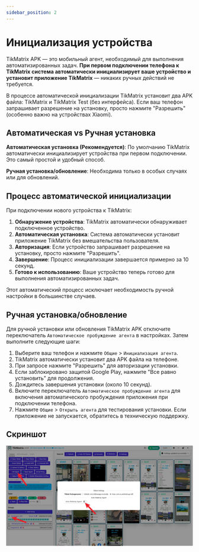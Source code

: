 ```yaml
---
sidebar_position: 2
---
```


# Инициализация устройства

TikMatrix APK — это мобильный агент, необходимый для выполнения автоматизированных задач. **При первом подключении телефона к TikMatrix система автоматически инициализирует ваше устройство и установит приложение TikMatrix** — никаких ручных действий не требуется.

В процессе автоматической инициализации TikMatrix установит два APK файла: TikMatrix и TikMatrix Test (без интерфейса). Если ваш телефон запрашивает разрешение на установку, просто нажмите "Разрешить" (особенно важно на устройствах Xiaomi).

## Автоматическая vs Ручная установка

**Автоматическая установка (Рекомендуется)**: По умолчанию TikMatrix автоматически инициализирует устройства при первом подключении. Это самый простой и удобный способ.

**Ручная установка/обновление**: Необходима только в особых случаях или для обновлений.

## Процесс автоматической инициализации

При подключении нового устройства к TikMatrix:

1. **Обнаружение устройства**: TikMatrix автоматически обнаруживает подключенное устройство.
2. **Автоматическая установка**: Система автоматически установит приложение TikMatrix без вмешательства пользователя.
3. **Авторизация**: Если устройство запрашивает разрешение на установку, просто нажмите "Разрешить".
4. **Завершение**: Процесс инициализации завершается примерно за 10 секунд.
5. **Готово к использованию**: Ваше устройство теперь готово для выполнения автоматизированных задач.

Этот автоматический процесс исключает необходимость ручной настройки в большинстве случаев.

## Ручная установка/обновление

Для ручной установки или обновления TikMatrix APK отключите переключатель `Автоматическое пробуждение агента` в настройках. Затем выполните следующие шаги:

1. Выберите ваш телефон и нажмите `Общие` > `Инициализация агента`.
2. TikMatrix автоматически установит два APK файла на телефоне.
3. При запросе нажмите "Разрешить" для авторизации установки.
4. Если заблокировано защитой Google Play, нажмите "Все равно установить" для продолжения.
5. Дождитесь завершения установки (около 10 секунд).
6. Включите переключатель `Автоматическое пробуждение агента` для включения автоматического пробуждения приложения при подключении телефона.
7. Нажмите `Общие` > `Открыть агента` для тестирования установки. Если приложение не запускается, обратитесь в техническую поддержку.

## Скриншот

![Инициализация агента](../img/init-agent.webp)
